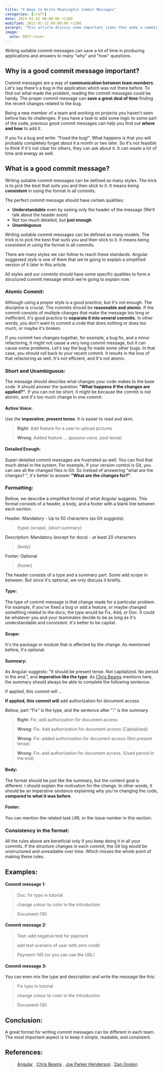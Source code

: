 ```yaml
---
title: "X Ways to Write Meaningful Commit Messages"
categories: [craft]
date: 2021-01-22 00:00:00 +1100
modified: 2021-01-22 00:00:00 +1100
excerpt: "This article discuss some important items that make a commit message, a good and understandable message"
image:
  auto: 0027-cover
---
```


Writing suitable commit messages can save a lot of time in producing applications and answers to many "why" and "how" questions.

## Why is a good commit message important?
Commit messages are a way of **communication between team members**. Let's say there's a bug in the application which was not there before. To find out what made the problem, reading the commit messages could be handy. The proper commit message can **save a great deal of time** finding the recent changes related to the bug.

Being a new member of a team and working on projects you haven't seen before has its challenges. If you have a task to add some logic to some part of the code, previous good commit messages can help you find out **where and how** to add it.

If you fix a bug and write: "Fixed the bug!". What happens is that you will probably completely forget about it a month or two later. So it's not feasible to think if it's not clear for others, they can ask about it. It can waste a lot of time and energy as well.

## What is a good commit message?

Writing suitable commit messages can be defined as many styles. The trick is to pick the best that suits you and then stick to it. It means being **consistent** in using the format in all commits.

The perfect commit message should have certain qualities:
  - **Understandable** even by seeing only the header of the message (We'll talk about the header soon)
  - Not too much detailed, but **just enough**
  - **Unambiguous**

Writing suitable commit messages can be defined as many models. The trick is to pick the best that suits you and then stick to it. It means being consistent in using the format in all commits.

There are many styles we can follow to reach these standards. Angular suggested style is one of them that we're going to explain a simplified version of it later in this article.

All styles and our commits should have some specific qualities to form a structured commit message which we’re going to explain now.

### Atomic Commit:
Although using a proper style is a good practice, but it's not enough. The discipline is crucial. The commits should be **reasonable and atomic**. If the commit consists of multiple changes that make the message too long or inefficient, it's good practice to **separate it into several commits**. In other words, you don't want to commit a code that does nothing or does too much, or maybe it's broken.

If you commit two changes together, for example, a bug fix, and a minor refactoring, It might not cause a very long commit message, but it can cause some problems. Let's say the bug fix made some other bugs. In that case, you should roll back to your recent commit. It results in the loss of that refactoring as well. It's not efficient, and It's not atomic.

### Short and Unambiguous:
The message should describe what changes your code makes to the base code. It should answer the question: **"What happens if the changes are applied?"**. If you can not be short, it might be because the commit is not atomic, and it's too much change in one commit.

#### Active Voice:
 Use the **imperative, present tense**. It is easier to read and skim.
> **Right**: Add feature for a user to upload pictures
>
> **Wrong**: Added feature ... (passive voice, past tense)

#### Detailed Enough:
Super-detailed commit messages are frustrated as well. You can find that much detail in the system. For example, If your version control is Git, you can see all the changed files in Git. So instead of answering "what are the changes? ", it's better to answer **"What are the changes for?"**.

### Formatting:
Bellow, we describe a simplified format of what Angular suggests.
This format consists of a header, a body, and a footer with a blank line between each section.

Header: Mandatory - Up to 50 characters (as Git suggests)

> (type) (scope): (short summary)

Description: Mandatory (except for docs) - at least 20 characters
> (body)

Footer: Optional
> (footer)

The header consists of a type and a summary part. Some add scope in between. But since it's optional, we only discuss it briefly.

#### Type:
The type of commit message is that change made for a particular problem. For example, if you've fixed a bug or add a feature, or maybe changed something related to the docs, the type would be Fix, Add, or Doc. It could be whatever you and your teammates decide to be as long as it's understandable and consistent. It's better to be capital.

#### Scope:
It's the package or module that is affected by the change. As mentioned before, it's optional.

#### Summary:
As Angular suggests: "It should be present tense. Not capitalized. No period in the end.", and **imperative like the type**.
As [Chris Beams](https://chris.beams.io/posts/git-commit/) mentions here, the summary should always be able to complete the following sentence: 

If applied, this commit will ...

**If applied, this commit will** 
add authorization for document access

Bellow, part "Fix" is the type, and the sentence after ":" is the summary.
> **Right**: Fix: add authorization for document access
> 
> **Wrong**: Fix: Add authorization for document access (Capitalized)
>
> **Wrong**: Fix: added authorization for document access (Not present tense)
>
> **Wrong**: Fix: add authorization for document access. (Used period in the end)

#### Body:
The format should be just like the summary, but the content goal is different. I should explain the motivation for the change.
In other words, it should be an imperative sentence explaining why you're changing the code, **compared to what it was before**.

#### Footer: 
You can mention the related task URL or the issue number in this section.

### Consistency in the format:
All the rules above are beneficial only if you keep doing it in all your commits. If the structure changes in each commit,
the Git log would be unstructured and unreadable over time. Which misses the whole point of making these rules.

## Examples:
#### Commit message 1:
> 
> Doc: fix typo in tutorial
>
> change colour to color in the introduction
>
> Document-130
>


#### Commit message 2:
>
>Test: add negative test for payment
>
>add test scenario of user with zero credit
>
>Payment-145 (or you can use the URL)

#### Commit message 3:
You can even mix the type and description and wrtie the message like this:
>
>Fix typo in tutorial
>
>change colour to color in the introduction
>
>Document-130

## Conclusion:

A great format for writing commit messages can be different in each team. The most important aspect is to keep it simple, readable, and consistent.

## References:

> [Angular](https://github.com/angular/angular/blob/master/CONTRIBUTING.md#commit) ,
> [Chris Beams](https://chris.beams.io/posts/git-commit/) , 
> [Joe Parker Henderson](https://github.com/joelparkerhenderson/git_commit_message) , 
> [Dan Goslen](https://medium.com/better-programming/you-need-meaningful-commit-messages-d869e44e98d4)
